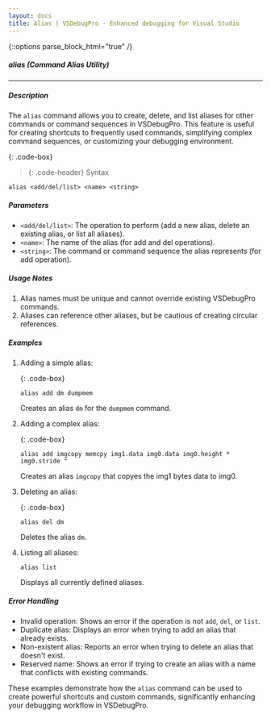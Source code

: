 ```yaml
---
layout: docs
title: Alias | VSDebugPro - Enhanced debugging for Visual Studio
---
```

{::options parse_block_html="true" /}

##### alias (Command Alias Utility)
---

##### Description
The `alias` command allows you to create, delete, and list aliases for other commands or command sequences in VSDebugPro. This feature is useful for creating shortcuts to frequently used commands, simplifying complex command sequences, or customizing your debugging environment.

{: .code-box}
>{: .code-header}
>Syntax
```code
alias <add/del/list> <name> <string>
```

##### Parameters

- `<add/del/list>`: The operation to perform (add a new alias, delete an existing alias, or list all aliases).
- `<name>`: The name of the alias (for add and del operations).
- `<string>`: The command or command sequence the alias represents (for add operation).

##### Usage Notes

1. Alias names must be unique and cannot override existing VSDebugPro commands.
2. Aliases can reference other aliases, but be cautious of creating circular references.

##### Examples

1. Adding a simple alias:

   {: .code-box}
   ```
   alias add dm dumpmem
   ```
   Creates an alias `dm` for the `dumpmem` command.

2. Adding a complex alias:

   {: .code-box}
   ```
   alias add imgcopy memcpy img1.data img0.data img0.height * img0.stride "
   ```
   Creates an alias `imgcopy` that copyes the img1 bytes data to img0.

3. Deleting an alias:

   {: .code-box}
   ```
   alias del dm
   ```
   Deletes the alias `dm`.

4. Listing all aliases:
   ```
   alias list
   ```
   Displays all currently defined aliases.

##### Error Handling

- Invalid operation: Shows an error if the operation is not `add`, `del`, or `list`.
- Duplicate alias: Displays an error when trying to add an alias that already exists.
- Non-existent alias: Reports an error when trying to delete an alias that doesn't exist.
- Reserved name: Shows an error if trying to create an alias with a name that conflicts with existing commands.

These examples demonstrate how the `alias` command can be used to create powerful shortcuts and custom commands, significantly enhancing your debugging workflow in VSDebugPro.